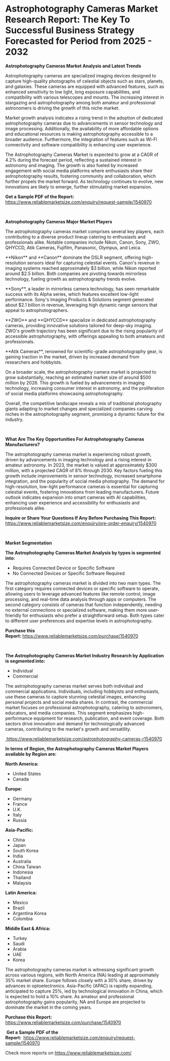 <p><h1>Astrophotography Cameras Market Research Report: The Key To Successful Business Strategy Forecasted for Period from 2025 - 2032</h1></p><p><strong>Astrophotography Cameras Market Analysis and Latest Trends</strong></p>
<p><p>Astrophotography cameras are specialized imaging devices designed to capture high-quality photographs of celestial objects such as stars, planets, and galaxies. These cameras are equipped with advanced features, such as enhanced sensitivity to low light, long exposure capabilities, and compatibility with various telescopes and mounts. The increasing interest in stargazing and astrophotography among both amateur and professional astronomers is driving the growth of this niche market.</p><p>Market growth analysis indicates a rising trend in the adoption of dedicated astrophotography cameras due to advancements in sensor technology and image processing. Additionally, the availability of more affordable options and educational resources is making astrophotography accessible to a broader audience. Furthermore, the integration of features such as Wi-Fi connectivity and software compatibility is enhancing user experience.</p><p>The Astrophotography Cameras Market is expected to grow at a CAGR of 4.2% during the forecast period, reflecting a sustained interest in astronomy and imaging. The growth is also fueled by increased engagement with social media platforms where enthusiasts share their astrophotography results, fostering community and collaboration, which further propels the market forward. As technology continues to evolve, new innovations are likely to emerge, further stimulating market expansion.</p></p>
<p><strong>Get a Sample PDF of the Report:&nbsp;</strong> <a href="https://www.reliablemarketsize.com/enquiry/request-sample/1540970?utm_campaign=1898&utm_medium=2&utm_source=Github&utm_content=ia&utm_term=08022025&utm_id=astrophotography-cameras">https://www.reliablemarketsize.com/enquiry/request-sample/1540970</a></p>
<p>&nbsp;</p>
<p><strong>Astrophotography Cameras Major Market Players</strong></p>
<p><p>The astrophotography cameras market comprises several key players, each contributing to a diverse product lineup catering to enthusiasts and professionals alike. Notable companies include Nikon, Canon, Sony, ZWO, QHYCCD, Atik Cameras, Fujifilm, Panasonic, Olympus, and Leica.</p><p>**Nikon** and **Canon** dominate the DSLR segment, offering high-resolution sensors ideal for capturing celestial events. Canon's revenue in imaging systems reached approximately $3 billion, while Nikon reported around $2.5 billion. Both companies are pivoting towards mirrorless technology, fueling growth as astrophotography trends evolve.</p><p>**Sony**, a leader in mirrorless camera technology, has seen remarkable success with its Alpha series, which features excellent low-light performance. Sony's Imaging Products & Solutions segment generated about $2.1 billion in revenue, leveraging high dynamic range sensors that appeal to astrophotographers.</p><p>**ZWO** and **QHYCCD** specialize in dedicated astrophotography cameras, providing innovative solutions tailored for deep-sky imaging. ZWO's growth trajectory has been significant due to the rising popularity of accessible astrophotography, with offerings appealing to both amateurs and professionals.</p><p>**Atik Cameras**, renowned for scientific-grade astrophotography gear, is gaining traction in the market, driven by increased demand from researchers and hobbyists.</p><p>On a broader scale, the astrophotography camera market is projected to grow substantially, reaching an estimated market size of around $500 million by 2026. This growth is fueled by advancements in imaging technology, increasing consumer interest in astronomy, and the proliferation of social media platforms showcasing astrophotography.</p><p>Overall, the competitive landscape reveals a mix of traditional photography giants adapting to market changes and specialized companies carving niches in the astrophotography segment, promising a dynamic future for the industry.</p></p>
<p>&nbsp;</p>
<p><strong>What Are The Key Opportunities For Astrophotography Cameras Manufacturers?</strong></p>
<p><p>The astrophotography cameras market is experiencing robust growth, driven by advancements in imaging technology and a rising interest in amateur astronomy. In 2023, the market is valued at approximately $300 million, with a projected CAGR of 8% through 2030. Key factors fueling this growth include improvements in sensor technology, increased smartphone integration, and the popularity of social media photography. The demand for high-resolution, low-light performance cameras is essential for capturing celestial events, fostering innovations from leading manufacturers. Future outlook indicates expansion into smart cameras with AI capabilities, enhancing user experience and accessibility for enthusiasts and professionals alike.</p></p>
<p><strong>Inquire or Share Your Questions If Any Before Purchasing This Report:</strong> <a href="https://www.reliablemarketsize.com/enquiry/pre-order-enquiry/1540970?utm_campaign=1898&utm_medium=2&utm_source=Github&utm_content=ia&utm_term=08022025&utm_id=astrophotography-cameras">https://www.reliablemarketsize.com/enquiry/pre-order-enquiry/1540970</a></p>
<p>&nbsp;</p>
<p><strong>Market Segmentation</strong></p>
<p><strong>The Astrophotography Cameras Market Analysis by types is segmented into:</strong></p>
<p><ul><li>Requires Connected Device or Specific Software</li><li>No Connected Devices or Specific Software Required</li></ul></p>
<p><p>The astrophotography cameras market is divided into two main types. The first category requires connected devices or specific software to operate, allowing users to leverage advanced features like remote control, image processing, and real-time data analysis through apps or computers. The second category consists of cameras that function independently, needing no external connections or specialized software, making them more user-friendly for enthusiasts who prefer a straightforward setup. Both types cater to different user preferences and expertise levels in astrophotography.</p></p>
<p><strong>Purchase this Report:&nbsp;</strong><a href="https://www.reliablemarketsize.com/purchase/1540970?utm_campaign=1898&utm_medium=2&utm_source=Github&utm_content=ia&utm_term=08022025&utm_id=astrophotography-cameras">https://www.reliablemarketsize.com/purchase/1540970</a></p>
<p>&nbsp;</p>
<p><strong>The Astrophotography Cameras Market Industry Research by Application is segmented into:</strong></p>
<p><ul><li>Individual</li><li>Commercial</li></ul></p>
<p><p>The astrophotography cameras market serves both individual and commercial applications. Individuals, including hobbyists and enthusiasts, use these cameras to capture stunning celestial images, enhancing personal projects and social media shares. In contrast, the commercial market focuses on professional astrophotography, catering to astronomers, educators, and media companies. This segment emphasizes high-performance equipment for research, publication, and event coverage. Both sectors drive innovation and demand for technologically advanced cameras, contributing to the market's growth and versatility.</p></p>
<p><a href="https://www.reliablemarketsize.com/astrophotography-cameras-r1540970?utm_campaign=1898&utm_medium=2&utm_source=Github&utm_content=ia&utm_term=08022025&utm_id=astrophotography-cameras">&nbsp;https://www.reliablemarketsize.com/astrophotography-cameras-r1540970</a></p>
<p><strong>In terms of Region, the Astrophotography Cameras Market Players available by Region are:</strong></p>
<p>
    <p> <strong> North America: </strong>
        <ul>
            <li>United States</li>
            <li>Canada</li>
        </ul>
        </p> 
    <p> <strong> Europe: </strong>
        <ul>
            <li>Germany</li>
            <li>France</li>
            <li>U.K.</li>
            <li>Italy</li>
            <li>Russia</li>
        </ul>
        </p> 
    <p> <strong> Asia-Pacific: </strong>
        <ul>
            <li>China</li>
            <li>Japan</li>
            <li>South Korea</li>
            <li>India</li>
            <li>Australia</li>
            <li>China Taiwan</li>
            <li>Indonesia</li>
            <li>Thailand</li>
            <li>Malaysia</li>
        </ul>
        </p> 
    <p> <strong> Latin America: </strong>
        <ul>
            <li>Mexico</li>
            <li>Brazil</li>
            <li>Argentina Korea</li>
            <li>Colombia</li>
        </ul>
        </p> 
    <p> <strong> Middle East & Africa: </strong>
        <ul>
            <li>Turkey</li>
            <li>Saudi</li>
            <li>Arabia</li>
            <li>UAE</li>
            <li>Korea</li>
        </ul>
    </p>
    </p>
<p><p>The astrophotography cameras market is witnessing significant growth across various regions, with North America (NA) leading at approximately 35% market share. Europe follows closely with a 30% share, driven by advances in optoelectronics. Asia-Pacific (APAC) is rapidly expanding, anticipated to capture 25%, led by technological innovation in China, which is expected to hold a 10% share. As amateur and professional astrophotography gains popularity, NA and Europe are projected to dominate the market in the coming years.</p></p>
<p><strong>Purchase this Report: </strong><a href="https://www.reliablemarketsize.com/purchase/1540970?utm_campaign=1898&utm_medium=2&utm_source=Github&utm_content=ia&utm_term=08022025&utm_id=astrophotography-cameras">https://www.reliablemarketsize.com/purchase/1540970</a></p>
<p>&nbsp;<strong>Get a Sample PDF of the Report:&nbsp;&nbsp;</strong><a href="https://www.reliablemarketsize.com/enquiry/request-sample/1540970?utm_campaign=1898&utm_medium=2&utm_source=Github&utm_content=ia&utm_term=08022025&utm_id=astrophotography-cameras">https://www.reliablemarketsize.com/enquiry/request-sample/1540970</a></p>
<p><strong></strong></p>
<p>Check more reports on <a href="https://www.reliablemarketsize.com/?utm_campaign=1898&utm_medium=2&utm_source=Github&utm_content=ia&utm_term=08022025&utm_id=astrophotography-cameras">https://www.reliablemarketsize.com/</a></p>